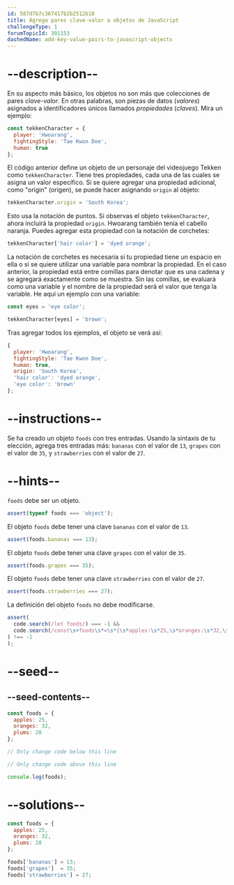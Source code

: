 ```yaml
---
id: 587d7b7c367417b2b2512b18
title: Agrega pares clave-valor a objetos de JavaScript
challengeType: 1
forumTopicId: 301153
dashedName: add-key-value-pairs-to-javascript-objects
---
```


# --description--

En su aspecto más básico, los objetos no son más que colecciones de pares <dfn>clave-valor</dfn>. En otras palabras, son piezas de datos (<dfn>valores</dfn>) asignados a identificadores únicos llamados <dfn>propiedades</dfn> (<dfn>claves</dfn>). Mira un ejemplo:

```js
const tekkenCharacter = {
  player: 'Hwoarang',
  fightingStyle: 'Tae Kwon Doe',
  human: true
};
```

El código anterior define un objeto de un personaje del videojuego Tekken como `tekkenCharacter`. Tiene tres propiedades, cada una de las cuales se asigna un valor específico. Si se quiere agregar una propiedad adicional, como "origin" (origen), se puede hacer asignando `origin` al objeto:

```js
tekkenCharacter.origin = 'South Korea';
```

Esto usa la notación de puntos. Si observas el objeto `tekkenCharacter`, ahora incluirá la propiedad `origin`. Hwoarang también tenía el cabello naranja. Puedes agregar esta propiedad con la notación de corchetes:

```js
tekkenCharacter['hair color'] = 'dyed orange';
```

La notación de corchetes es necesaria si tu propiedad tiene un espacio en ella o si se quiere utilizar una variable para nombrar la propiedad. En el caso anterior, la propiedad está entre comillas para denotar que es una cadena y se agregará exactamente como se muestra. Sin las comillas, se evaluará como una variable y el nombre de la propiedad será el valor que tenga la variable. He aquí un ejemplo con una variable:

```js
const eyes = 'eye color';

tekkenCharacter[eyes] = 'brown';
```

Tras agregar todos los ejemplos, el objeto se verá así:

```js
{
  player: 'Hwoarang',
  fightingStyle: 'Tae Kwon Doe',
  human: true,
  origin: 'South Korea',
  'hair color': 'dyed orange',
  'eye color': 'brown'
};
```

# --instructions--

Se ha creado un objeto `foods` con tres entradas. Usando la sintaxis de tu elección, agrega tres entradas más: `bananas` con el valor de `13`, `grapes` con el valor de `35`, y `strawberries` con el valor de `27`.

# --hints--

`foods` debe ser un objeto.

```js
assert(typeof foods === 'object');
```

El objeto `foods` debe tener una clave `bananas` con el valor de `13`.

```js
assert(foods.bananas === 13);
```

El objeto `foods` debe tener una clave `grapes` con el valor de `35`.

```js
assert(foods.grapes === 35);
```

El objeto `foods` debe tener una clave `strawberries` con el valor de `27`.

```js
assert(foods.strawberries === 27);
```

La definición del objeto `foods` no debe modificarse.

```js
assert(
  code.search(/let foods/) === -1 &&
  code.search(/const\s+foods\s*=\s*{\s*apples:\s*25,\s*oranges:\s*32,\s*plums:\s*28\s*};/
) !== -1
);
```

# --seed--

## --seed-contents--

```js
const foods = {
  apples: 25,
  oranges: 32,
  plums: 28
};

// Only change code below this line

// Only change code above this line

console.log(foods);
```

# --solutions--

```js
const foods = {
  apples: 25,
  oranges: 32,
  plums: 28
};

foods['bananas'] = 13;
foods['grapes']  = 35;
foods['strawberries'] = 27;
```
